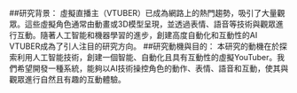 ##研究背景：
虛擬直播主（VTUBER）已成為網路上的熱門趨勢，吸引了大量觀眾。這些虛擬角色通常由動畫或3D模型呈現，並透過表情、語音等技術與觀眾進行互動。隨著人工智能和機器學習的進步，創建高度自動化和互動性的AI VTUBER成為了引人注目的研究方向。
##研究動機與目的：
本研究的動機在於探索利用人工智能技術，創建一個智能、自動化且具有互動性的虛擬YouTuber。我們希望開發一種系統，能夠以AI技術操控角色的動作、表情、語音和互動，使其與觀眾進行自然且有趣的互動體驗。
